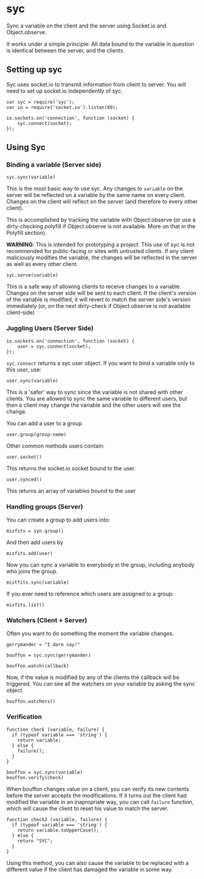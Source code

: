 syc
===

Sync a variable on the client and the server using Socket.io and Object.observe.

It works under a simple principle: All data bound to the variable in question is identical between the server, and the clients.

## Setting up syc

Syc uses socket.io to transmit information from client to server. You will need to set up socket.io independently of syc.

    var syc = require('syc');
    var io = require('socket.io').listen(80);

    io.sockets.on('connection', function (socket) {
        syc.connect(socket);
    });

## Using Syc

### Binding a variable (Server side)

    syc.sync(variable)

This is the most basic way to use syc. Any changes to `variable` on the server will be reflected on a variable by the same name on every client. Changes on the client will reflect on the server (and therefore to every other client).

This is accomplished by tracking the variable with Object.observe (or use a dirty-checking polyfill if Object.observe is not available. More on that in the Polyfill section).

**WARNING**: This is intended for prototyping a project. This use of syc is not recommended for public-facing or sites with untrusted clients. If any client maliciously modifies the variable, the changes will be reflected in the server as well as every other client.

    syc.serve(variable)
    
This is a safe way of allowing clients to receive changes to a variable. Changes on the server side will be sent to each client. If the client's version of the variable is modified, it will revert to match the server side's version immediately (or, on the next dirty-check if Object.observe is not available client-side)

### Juggling Users (Server Side)

    io.sockets.on('connection', function (socket) {
        user = syc.connect(socket);
    });

`syc.connect` returns a syc user object. If you want to bind a variable only to this user, use:

    user.sync(variable)

This is a 'safer' way to sync since the variable is not shared with other clients. You are allowed to sync the same variable to different users, but then a client may change the variable and the other users will see the change.

You can add a user to a group

    user.group(group-name)
    
Other common methods users contain: 

    user.socket()
    
This returns the socket.io socket bound to the user.
    
    user.synced()
    
This returns an array of variables bound to the user 

### Handling groups (Server)

You can create a group to add users into:

    misfits = syn.group()

And then add users by

    misfits.add(user)

Now you can sync a variable to everybody in the group, including anybody who joins the group.

    mistfits.sync(variable) 
    
If you ever need to reference which users are assigned to a group:

    misfits.list()

### Watchers (Client + Server)

Often you want to do something the moment the variable changes.

    gerrymander = "I dare say!"
    
    bouffon = syc.sync(gerrymander)
    
    bouffon.watch(callback)
    
Now, if the value is modified by any of the clients the callback will be triggered. You can see all the watchers on your variable by asking the sync object.

    bouffon.watchers()

### Verification

    function check (variable, failure) {
      if (typeof variable === 'string') {
        return variable;
      } else { 
        failure();
      }
    }
    
    bouffon = syc.sync(variable)
    bouffon.verify(check)
   
When bouffon changes value on a client, you can verify its new contents before the server accepts the modifications. If it turns out the client had modified the variable in an inapropriate way, you can call `failure` function, which will cause the client to reset his value to match the server.

    function check2 (variable, failure) {
      if (typeof variable === 'string') {
        return variable.toUpperCase();
      } else {
        return "SYC";
      }
    }
    
Using this method, you can also cause the variable to be replaced with a different value if the client has damaged the variable in some way.
